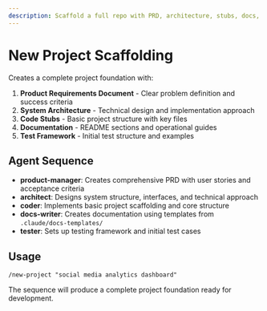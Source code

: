 ```yaml
---
description: Scaffold a full repo with PRD, architecture, stubs, docs, and tests
---
```


# New Project Scaffolding

Creates a complete project foundation with:

1. **Product Requirements Document** - Clear problem definition and success
   criteria
2. **System Architecture** - Technical design and implementation approach
3. **Code Stubs** - Basic project structure with key files
4. **Documentation** - README sections and operational guides
5. **Test Framework** - Initial test structure and examples

## Agent Sequence

- **product-manager**: Creates comprehensive PRD with user stories and
  acceptance criteria
- **architect**: Designs system structure, interfaces, and technical approach
- **coder**: Implements basic project scaffolding and core structure
- **docs-writer**: Creates documentation using templates from
  `.claude/docs-templates/`
- **tester**: Sets up testing framework and initial test cases

## Usage

```
/new-project "social media analytics dashboard"
```

The sequence will produce a complete project foundation ready for development.
